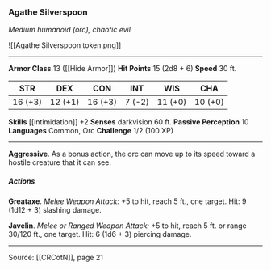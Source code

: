 ### Agathe Silverspoon
_Medium humanoid (orc), chaotic evil_

![[Agathe Silverspoon token.png]]


---

**Armor Class** 13 ([[Hide Armor]])
**Hit Points** 15 (2d8 + 6)
**Speed** 30 ft.

| STR     | DEX     | CON     | INT     | WIS     | CHA     |
|---------|---------|---------|---------|---------|---------|
| 16 (+3) | 12 (+1) | 16 (+3) | 7 (-2) | 11 (+0) | 10 (+0) |

**Skills** [[intimidation]] +2
**Senses** darkvision 60 ft.
**Passive Perception** 10
**Languages** Common, Orc
**Challenge** 1/2 (100 XP)

---

**Aggressive**. As a bonus action, the orc can move up to its speed toward a hostile creature that it can see.

##### Actions
**Greataxe**. _Melee Weapon Attack:_ +5 to hit, reach 5 ft., one target. Hit: 9 (1d12 + 3) slashing damage.

**Javelin**. _Melee or Ranged Weapon Attack:_ +5 to hit, reach 5 ft. or range 30/120 ft., one target. Hit: 6 (1d6 + 3) piercing damage.


---

Source: [[CRCotN]], page 21